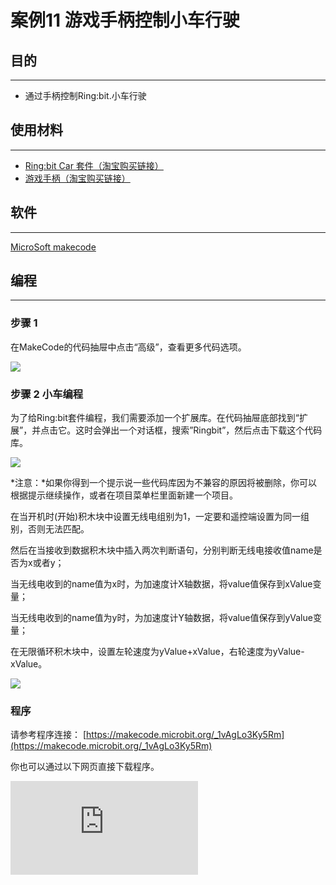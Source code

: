 ﻿---
sidebar_position: 19
sidebar_label: 游戏手柄控制小车行驶
---

# 案例11 游戏手柄控制小车行驶



## 目的
---

- 通过手柄控制Ring:bit.小车行驶




## 使用材料
---
- [Ring:bit Car 套件（淘宝购买链接）](https://item.taobao.com/item.htm?ft=t&id=608540718403)
- [游戏手柄（淘宝购买链接）](https://item.taobao.com/item.htm?ft=t&id=582662338443)











## 软件
---

[MicroSoft makecode](https://makecode.microbit.org/#)

## 编程

---

### 步骤 1

在MakeCode的代码抽屉中点击“高级”，查看更多代码选项。



![](https://wiki-media-ef.oss-cn-hongkong.aliyuncs.com//images/2qCyzQ7.png)




### 步骤 2    小车编程


为了给Ring:bit套件编程，我们需要添加一个扩展库。在代码抽屉底部找到“扩展”，并点击它。这时会弹出一个对话框，搜索”Ringbit”，然后点击下载这个代码库。




![](https://wiki-media-ef.oss-cn-hongkong.aliyuncs.com//images/1Wq2Mov.jpg)




*注意：*如果你得到一个提示说一些代码库因为不兼容的原因将被删除，你可以根据提示继续操作，或者在项目菜单栏里面新建一个项目。



在当开机时(开始)积木块中设置无线电组别为1，一定要和遥控端设置为同一组别，否则无法匹配。

然后在当接收到数据积木块中插入两次判断语句，分别判断无线电接收值name是否为x或者y；

当无线电收到的name值为x时，为加速度计X轴数据，将value值保存到xValue变量；

当无线电收到的name值为y时，为加速度计Y轴数据，将value值保存到yValue变量；

在无限循环积木块中，设置左轮速度为yValue+xValue，右轮速度为yValue-xValue。



![](https://wiki-media-ef.oss-cn-hongkong.aliyuncs.com//images/Ringbit_Bricks_Pack_case_cn_07_05.png)

### 程序

请参考程序连接： [https://makecode.microbit.org/_1vAgLo3Ky5Rm](https://makecode.microbit.org/_1vAgLo3Ky5Rm)


你也可以通过以下网页直接下载程序。

<div
    style={{
        position: 'relative',
        paddingBottom: '60%',
        overflow: 'hidden',
    }}
>
    <iframe
        src="https://makecode.microbit.org/_1vAgLo3Ky5Rm"
        frameborder="0"
        sandbox="allow-popups allow-forms allow-scripts allow-same-origin"
        style={{
            position: 'absolute',
            width: '100%',
            height: '100%',
        }}
    />
</div>



### 步骤 3    游戏手柄编程

为了给游戏手柄编程，我们需要添加一个扩展库。在代码抽屉底部找到“扩展”，并点击它。这时会弹出一个对话框，搜索”joystickbit”，然后点击下载这个代码库。




![](https://wiki-media-ef.oss-cn-hongkong.aliyuncs.com//images/Ringbit_Bricks_Pack_case_cn_07_06.png)




*注意：*如果你得到一个提示说一些代码库因为不兼容的原因将被删除，你可以根据提示继续操作，或者在项目菜单栏里面新建一个项目。

在当开机时积木块中设置无线电组别为1；

X轴和Y轴的数值范围为0~1023，当摇杆位置在中心的时候，它的理论值为512，故需要将0~1023map映射到-100~100这个范围之内。

在无限循环积木块中设置变量x它的值为X轴的读值映射到-100~100这个范围的值。

在无限循环积木块中设置变量y它的值为y轴的读值映射到100~-100这个范围的值。

通过无线发送值将变量x和变量y发送出去。



![](https://wiki-media-ef.oss-cn-hongkong.aliyuncs.com//images/Ringbit_Bricks_Pack_case_cn_07_07.png)




### 程序

请参考程序连接：[https://makecode.microbit.org/_Ct3UpWKx3eb0](https://makecode.microbit.org/_Ct3UpWKx3eb0)

你也可以通过以下网页直接下载程序。

<div
    style={{
        position: 'relative',
        paddingBottom: '60%',
        overflow: 'hidden',
    }}
>
    <iframe
        src="https://makecode.microbit.org/_Ct3UpWKx3eb0"
        frameborder="0"
        sandbox="allow-popups allow-forms allow-scripts allow-same-origin"
        style={{
            position: 'absolute',
            width: '100%',
            height: '100%',
        }}
    />
</div>

### Result
---
用手柄摇杆可以控制小车前进后退转弯速度等。


## Exploration
---

## FAQ
---
## Relevant File
---
